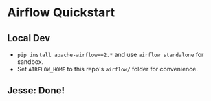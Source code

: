 # Airflow Quickstart

## Local Dev
- `pip install apache-airflow==2.*` and use `airflow standalone` for sandbox.
- Set `AIRFLOW_HOME` to this repo's `airflow/` folder for convenience.

## Jesse: Done!
